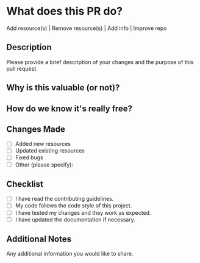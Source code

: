 # What does this PR do?

Add resource(s) | Remove resource(s) | Add info | Improve repo

## Description

Please provide a brief description of your changes and the purpose of this pull request.

## Why is this valuable (or not)?

## How do we know it's really free?

## Changes Made

- [ ] Added new resources
- [ ] Updated existing resources
- [ ] Fixed bugs
- [ ] Other (please specify):

## Checklist

- [ ] I have read the contributing guidelines.
- [ ] My code follows the code style of this project.
- [ ] I have tested my changes and they work as expected.
- [ ] I have updated the documentation if necessary.

## Additional Notes

Any additional information you would like to share.
